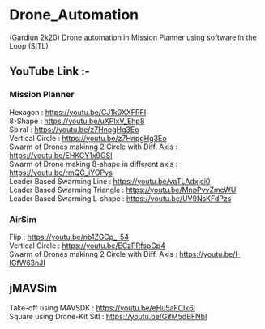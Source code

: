# Drone_Automation
(Gardiun 2k20) Drone automation in MIssion Planner using software in the Loop (SITL)

## YouTube Link :-
### Mission Planner
Hexagon                     : https://youtu.be/CJ1k0XXFRFI<br>
8-Shape                     : https://youtu.be/uXPIxV_Ehp8<br>
Spiral                       : https://youtu.be/z7HnpgHg3Eo<br>
Vertical Circle          : https://youtu.be/z7HnpgHg3Eo<br>
Swarm of Drones makinng 2 Circle with Diff. Axis : https://youtu.be/EHKCY1x9GSI<br>
Swarm of Drone making 8-shape in different axis : https://youtu.be/rmQG_iYOPys<br>
Leader Based Swarming Line : https://youtu.be/vaTLAdxjci0<br>
Leader Based Swarming Triangle : https://youtu.be/MnpPyvZmcWU<br>
Leader Based Swarming L-shape : https://youtu.be/UV9NsKFdPzs<br>

### AirSim
Flip : https://youtu.be/nb1ZGCp_-54<br>
Vertical Circle : https://youtu.be/ECzPRfspGp4<br>
Swarm of Drones makinng 2 Circle with Diff. Axis : https://youtu.be/I-IGfW63nJI<br>

## jMAVSim
Take-off using MAVSDK : https://youtu.be/eHu5aFCIk6I<br>
Square using Drone-Kit Sitl : https://youtu.be/GifM5dBFNbI<br>
